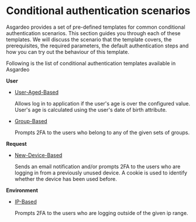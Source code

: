 # Conditional authentication scenarios

Asgardeo provides a set of pre-defined templates for common conditional authentication scenarios. This section guides
you through each of these templates. We will discuss the scenario that the template covers, the prerequisites, the
required parameters, the default authentication steps and how you can try out the behaviour of this template.

Following is the list of conditional authentication templates available in Asgardeo

**User**

* [User-Aged-Based](./conditional-auth-scenarios/user-aged-based-template.md)
  
    Allows log in to application if the user's age is over the configured value. User's age is
  calculated using the user's date of birth attribute.
  
* [Group-Based](./conditional-auth-scenarios/group-based-template.md)
  
    Prompts 2FA to the users who belong to any of the given sets of groups.

**Request**

* [New-Device-Based](./conditional-auth-scenarios/new-device-based-template.md)
  
    Sends an email notification and/or prompts 2FA to the users who are logging in from a previously
  unused device. A cookie is used to identify whether the device has been used before.

**Environment**

* [IP-Based](./conditional-auth-scenarios/ip-based-template.md)
  
    Prompts 2FA to the users who are logging outside of the given ip range.
